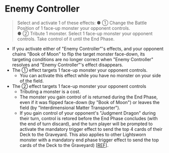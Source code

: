 # Enemy Controller

> Select and activate 1 of these effects:
● ① Change the Battle Position of 1 face-up monster your opponent controls.  
● ② Tribute 1 monster. Select 1 face-up monster your opponent controls. Take control of it until the End Phase.

*   If you activate either of "Enemy Controller"'s effects, and your opponent chains "Book of Moon" to flip the target monster face-down, its targeting conditions are no longer correct when "Enemy Controller" resolves and "Enemy Controller"'s effect disappears.
*   The ① effect targets 1 face-up monster your opponent controls.
    *   You can activate this effect while you have no monster on your side of the field.
*   The ② effect targets 1 face-up monster your opponent controls
    *   Tributing a monster is a cost.
    *   The monster you gain control of is returned during the End Phase, even if it was flipped face-down (by "Book of Moon") or leaves the field (by "Interdimensional Matter Transporter").
    *   If you gain control of your opponent's "Judgment Dragon" during their turn, control is retored before the End Phase concludes (with the end of turn discard), and the turn player will be prompted to activate the mandatory trigger effect to send the top 4 cards of their Deck to the Graveyard. This also applies to other Lightsworn monster with a mandatory end phase trigger effect to send the top cards of the Deck to the Graveyard) \[[REF](http://duelistgroundz.com/index.php?/topic/85182-judgment-dragon-and-enemy-controller/)\].
